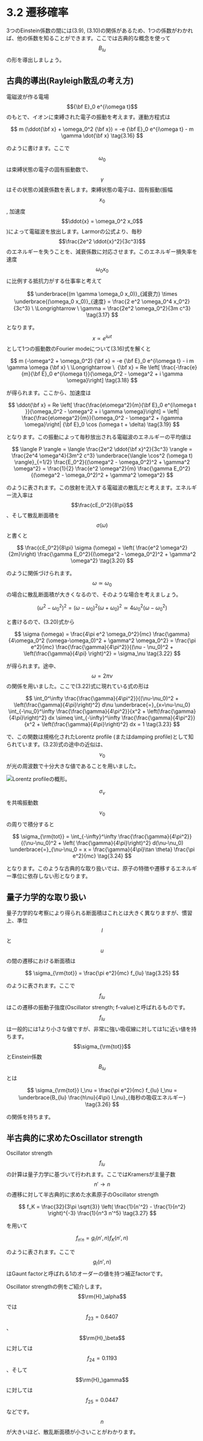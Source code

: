 # 3.2 遷移確率

3つのEinstein係数の間には(3.9), (3.10)の関係があるため、1つの係数がわかれば、他の係数を知ることができます。ここでは古典的な概念を使って$$B_{lu}$$の形を導出しましょう。

## 古典的導出(Rayleigh散乱の考え方)

電磁波が作る電場$${\bf E}_0 e^{i\omega t}$$のもとで、イオンに束縛された電子の振動を考えます。運動方程式は

$$
m (\ddot{\bf x} + \omega_0^2 {\bf x}) 
= -e {\bf E}_0 e^{i\omega t} - m \gamma \dot{\bf x} \tag{3.16}
$$

のように書けます。ここで$$\omega_0$$は束縛状態の電子の固有振動数で、$$\gamma$$はその状態の減衰係数を表します。束縛状態の電子は、固有振動(振幅$$x_0$$, 加速度$$\ddot{x} = \omega_0^2 x_0$$)によって電磁波を放出します。Larmorの公式より、毎秒$$\frac{2e^2 \ddot{x}^2}{3c^3}$$のエネルギーを失うことを、減衰係数に対応させます。このエネルギー損失率を速度$$\omega_0 x_0$$に比例する抵抗力がする仕事率と考えて

$$
\underbrace{(m \gamma \omega_0 x_0)}_{減衰力} \times \underbrace{(\omega_0 x_0)}_{速度} 
= \frac{2 e^2 \omega_0^4 x_0^2}{3c^3} \ \Longrightarrow \ 
\gamma 
= \frac{2e^2 \omega_0^2}{3m c^3} \tag{3.17}
$$

となります。  
$$x \propto e^{i\omega t}$$として1つの振動数のFourier modeについて(3.16)式を解くと

$$
m (-\omega^2 + \omega_0^2) {\bf x} 
= -e {\bf E}_0 e^{i\omega t} - i m \gamma \omega {\bf x} \ \Longrightarrow \ 
{\bf x} 
= Re \left[ \frac{-\frac{e}{m}{\bf E}_0 e^{i\omega t}}{\omega_0^2 - \omega^2 + i \gamma \omega}\right] \tag{3.18}
$$

が得られます。ここから、加速度は

$$
\ddot{\bf x} 
= Re \left[ \frac{\frac{e\omega^2}{m}{\bf E}_0 e^{i\omega t }}{\omega_0^2 - \omega^2 + i \gamma \omega}\right]
= \left| \frac{\frac{e\omega^2}{m}}{\omega_0^2 - \omega^2 + i\gamma \omega}\right| {\bf E}_0 \cos (\omega t + \delta) \tag{3.19}
$$

となります。この振動によって毎秒放出される電磁波のエネルギーの平均値は

$$
\langle P \rangle 
= \langle \frac{2e^2 \ddot{\bf x}^2}{3c^3} \rangle 
= \frac{2e^4 \omega^4}{3m^2 c^3} \underbrace{\langle \cos^2 (\omega t) \rangle}_{=1/2} \frac{E_0^2}{(\omega^2 - \omega_0^2)^2 + \gamma^2 \omega^2} 
= \frac{1}{2} \frac{e^2 \omega^2}{m} \frac{\gamma E_0^2}{(\omega^2 - \omega_0^2)^2 + \gamma^2 \omega^2}
$$

のように表されます。この放射を流入する電磁波の散乱だと考えます。エネルギー流入率は$$\frac{cE_0^2}{8\pi}$$、そして散乱断面積を$$\sigma (\omega)$$と書くと

$$
\frac{cE_0^2}{8\pi} \sigma (\omega) 
= \left( \frac{e^2 \omega^2}{2m}\right) \frac{\gamma E_0^2}{(\omega^2 - \omega_0^2)^2 + \gamma^2 \omega^2} \tag{3.20}
$$

のように関係づけられます。$$\omega \simeq \omega_0$$の場合に散乱断面積が大きくなるので、そのような場合を考えましょう。

$$
(\omega^2 - \omega_0^2)^2 
= (\omega - \omega_0)^2 (\omega+ \omega_0)^2 
\simeq 4\omega_0^2 (\omega-\omega_0^2) \tag{3.21}
$$

と書けるので、(3.20)式から

$$
\sigma (\omega) 
= \frac{4\pi e^2 \omega_0^2}{mc} \frac{\gamma}{4\omega_0^2 (\omega-\omega_0)^2 + \gamma^2 \omega_0^2} 
= \frac{\pi e^2}{mc} \frac{\frac{\gamma}{4\pi^2}}{(\nu - \nu_0)^2 + \left(\frac{\gamma}{4\pi} \right)^2}
= \sigma_\nu \tag{3.22}
$$

が得られます。途中、$$\omega = 2\pi \nu$$の関係を用いました。ここで(3.22)式に現れている式の形は

$$
\int_0^\infty \frac{\frac{\gamma}{4\pi^2}}{(\nu-\nu_0)^2 + \left(\frac{\gamma}{4\pi}\right)^2} d\nu 
\underbrace{=}_{x=\nu-\nu_0} \int_{-\nu_0}^\infty \frac{\frac{\gamma}{4\pi^2}}{x^2 + \left(\frac{\gamma}{4\pi}\right)^2} dx 
\simeq \int_{-\infty}^\infty \frac{\frac{\gamma}{4\pi^2}}{x^2 + \left(\frac{\gamma}{4\pi}\right)^2} dx 
= 1 \tag{3.23}
$$

で、この関数は規格化されたLorentz profile (またはdamping profile)として知られています。(3.23)式の途中の近似は、$$\nu_0$$が光の周波数で十分大きな値であることを用いました。

![Lorentz profileの概形。](/images/atmos/lorentz_profile.png)

$$\sigma_\nu$$を共鳴振動数$$\nu_0$$の周りで積分すると

$$
\sigma_{\rm{tot}} 
= \int_{-\infty}^\infty \frac{\frac{\gamma}{4\pi^2}}{(\nu-\nu_0)^2 + \left( \frac{\gamma}{4\pi}\right)^2} d(\nu-\nu_0) 
\underbrace{=}_{\nu-\nu_0 = x = \frac{\gamma}{4\pi}\tan \theta} \frac{\pi e^2}{mc} \tag{3.24}
$$

となります。このような古典的な取り扱いでは、原子の特徴や遷移するエネルギー準位に依存しない形となります。  

## 量子力学的な取り扱い

量子力学的な考察により得られる断面積はこれとは大きく異なりますが、慣習上、準位$$l$$と$$u$$の間の遷移における断面積は

$$
\sigma_{\rm{tot}} 
= \frac{\pi e^2}{mc} f_{lu} \tag{3.25}
$$

のように表されます。ここで$$f_{lu}$$はこの遷移の振動子強度(Oscillator strength; f-value)と呼ばれるものです。$$f_{lu}$$は一般的には1より小さな値ですが、非常に強い吸収線に対しては1に近い値を持ちます。  
$$\sigma_{\rm{tot}}$$とEinstein係数$$B_{lu}$$とは

$$
\sigma_{\rm{tot}} I_\nu
= \frac{\pi e^2}{mc} f_{lu} I_\nu 
= \underbrace{B_{lu} \frac{h\nu}{4\pi} I_\nu}_{毎秒の吸収エネルギー} \tag{3.26}
$$

の関係を持ちます。  

## 半古典的に求めたOscillator strength

Oscillator strength $$f_{lu}$$の計算は量子力学に基づいて行われます。ここではKramersが主量子数$$n' \rightarrow n$$の遷移に対して半古典的に求めた水素原子のOscillator strength

$$
f_K 
= \frac{32}{3\pi \sqrt{3}} \left( \frac{1}{n'^2} - \frac{1}{n^2} \right)^{-3} \frac{1}{n^3 n'^5} \tag{3.27}
$$

を用いて

$$
f_{n' n} 
= g_I (n', n) f_K (n', n) \tag{3.28}
$$

のように表されます。ここで$$g_I (n', n)$$はGaunt factorと呼ばれる1のオーダーの値を持つ補正factorです。  

Oscillator strengthの例をご紹介します。$$\rm{H}_\alpha$$では$$f_{23}=0.6407$$、$$\rm{H}_\beta$$に対しては$$f_{24}=0.1193$$、そして$$\rm{H}_\gamma$$に対しては$$f_{25}=0.0447$$などです。$$n$$が大きいほど、散乱断面積が小さいことがわかります。
